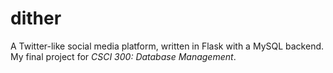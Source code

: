 # dither
A Twitter-like social media platform, written in Flask with a MySQL backend.
My final project for *CSCI 300: Database Management*.
